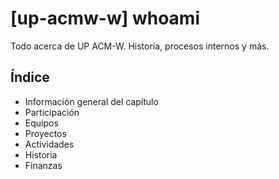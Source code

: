 # [up-acmw-w] whoami
Todo acerca de UP ACM-W. Historia, procesos internos y más.

## Índice
* Información general del capítulo
* Participación
* Equipos
* Proyectos
* Actividades
* Historia
* Finanzas

